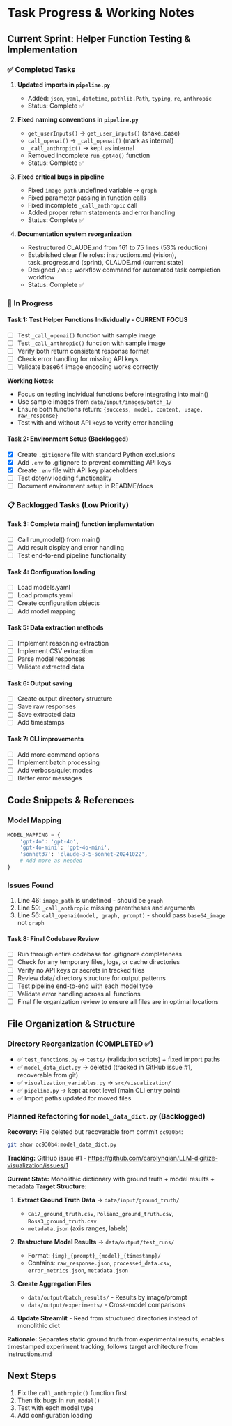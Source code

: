 # Task Progress & Working Notes

## Current Sprint: Helper Function Testing & Implementation

### ✅ Completed Tasks
1. **Updated imports in `pipeline.py`**
   - Added: `json`, `yaml`, `datetime`, `pathlib.Path`, `typing`, `re`, `anthropic`
   - Status: Complete ✅

2. **Fixed naming conventions in `pipeline.py`**
   - `get_userInputs()` → `get_user_inputs()` (snake_case)
   - `call_openai()` → `_call_openai()` (mark as internal)
   - `_call_anthropic()` → kept as internal
   - Removed incomplete `run_gpt4o()` function
   - Status: Complete ✅

3. **Fixed critical bugs in pipeline**
   - Fixed `image_path` undefined variable → `graph`
   - Fixed parameter passing in function calls
   - Fixed incomplete `_call_anthropic` call
   - Added proper return statements and error handling
   - Status: Complete ✅

4. **Documentation system reorganization**
   - Restructured CLAUDE.md from 161 to 75 lines (53% reduction)
   - Established clear file roles: instructions.md (vision), task_progress.md (sprint), CLAUDE.md (current state)
   - Designed `/ship` workflow command for automated task completion workflow
   - Status: Complete ✅

### 🚧 In Progress

#### Task 1: Test Helper Functions Individually - **CURRENT FOCUS**
- [ ] Test `_call_openai()` function with sample image
- [ ] Test `_call_anthropic()` function with sample image  
- [ ] Verify both return consistent response format
- [ ] Check error handling for missing API keys
- [ ] Validate base64 image encoding works correctly

**Working Notes:**
- Focus on testing individual functions before integrating into main()
- Use sample images from `data/input/images/batch_1/`
- Ensure both functions return: `{success, model, content, usage, raw_response}`
- Test with and without API keys to verify error handling

#### Task 2: Environment Setup (Backlogged)
- [x] Create `.gitignore` file with standard Python exclusions
- [x] Add `.env` to .gitignore to prevent committing API keys
- [x] Create `.env` file with API key placeholders
- [ ] Test dotenv loading functionality
- [ ] Document environment setup in README/docs

### 📋 Backlogged Tasks (Low Priority)

#### Task 3: Complete main() function implementation
- [ ] Call run_model() from main()
- [ ] Add result display and error handling
- [ ] Test end-to-end pipeline functionality

#### Task 4: Configuration loading
- [ ] Load models.yaml
- [ ] Load prompts.yaml
- [ ] Create configuration objects
- [ ] Add model mapping

#### Task 5: Data extraction methods
- [ ] Implement reasoning extraction
- [ ] Implement CSV extraction
- [ ] Parse model responses
- [ ] Validate extracted data

#### Task 6: Output saving
- [ ] Create output directory structure
- [ ] Save raw responses
- [ ] Save extracted data
- [ ] Add timestamps

#### Task 7: CLI improvements
- [ ] Add more command options
- [ ] Implement batch processing
- [ ] Add verbose/quiet modes
- [ ] Better error messages

## Code Snippets & References

### Model Mapping
```python
MODEL_MAPPING = {
    'gpt-4o': 'gpt-4o',
    'gpt-4o-mini': 'gpt-4o-mini', 
    'sonnet37': 'claude-3-5-sonnet-20241022',
    # Add more as needed
}
```

### Issues Found
1. Line 46: `image_path` is undefined - should be `graph`
2. Line 59: `_call_anthropic` missing parentheses and arguments
3. Line 56: `call_openai(model, graph, prompt)` - should pass `base64_image` not `graph`

#### Task 8: Final Codebase Review
- [ ] Run through entire codebase for .gitignore completeness
- [ ] Check for any temporary files, logs, or cache directories
- [ ] Verify no API keys or secrets in tracked files
- [ ] Review data/ directory structure for output patterns
- [ ] Test pipeline end-to-end with each model type
- [ ] Validate error handling across all functions
- [ ] Final file organization review to ensure all files are in optimal locations

## File Organization & Structure

### Directory Reorganization (COMPLETED ✅)
- ✅ `test_functions.py` → `tests/` (validation scripts) + fixed import paths  
- ✅ `model_data_dict.py` → deleted (tracked in GitHub issue #1, recoverable from git)
- ✅ `visualization_variables.py` → `src/visualization/`
- ✅ `pipeline.py` → kept at root level (main CLI entry point)
- ✅ Import paths updated for moved files

### Planned Refactoring for `model_data_dict.py` (Backlogged)
**Recovery:** File deleted but recoverable from commit `cc930b4`:
```bash
git show cc930b4:model_data_dict.py
```
**Tracking:** GitHub issue #1 - https://github.com/carolynqian/LLM-digitize-visualization/issues/1

**Current State:** Monolithic dictionary with ground truth + model results + metadata
**Target Structure:**
1. **Extract Ground Truth Data** → `data/input/ground_truth/`
   - `Cai7_ground_truth.csv`, `Polian3_ground_truth.csv`, `Ross3_ground_truth.csv`
   - `metadata.json` (axis ranges, labels)

2. **Restructure Model Results** → `data/output/test_runs/`
   - Format: `{img}_{prompt}_{model}_{timestamp}/`
   - Contains: `raw_response.json`, `processed_data.csv`, `error_metrics.json`, `metadata.json`

3. **Create Aggregation Files**
   - `data/output/batch_results/` - Results by image/prompt
   - `data/output/experiments/` - Cross-model comparisons

4. **Update Streamlit** - Read from structured directories instead of monolithic dict

**Rationale:** Separates static ground truth from experimental results, enables timestamped experiment tracking, follows target architecture from instructions.md

## Next Steps
1. Fix the `call_anthropic()` function first
2. Then fix bugs in `run_model()`
3. Test with each model type
4. Add configuration loading